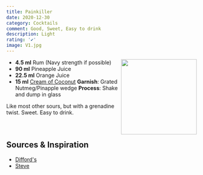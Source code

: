 ```yaml
---
title: Painkiller
date: 2020-12-30
category: Cocktails
comment: Good, Sweet, Easy to drink
description: Light 
rating: '✔'
image: V1.jpg
---
```


<img src="V1.jpg" width="200px" height="200px" style="float: right;">

 - **4.5 ml** Rum (Navy strength if possible)
 - **90 ml** Pineapple Juice
 - **22.5 ml** Orange Juice
 - **15 ml** [Cream of Coconut](/Cocktails/Sirups.html) 
 **Garnish**: Grated Nutmeg/Pinapple wedge
 **Process**: Shake and dump in glass

Like most other sours, but with a grenadine twist. Sweet. Easy to drink.

<p style="clear: right; display: block;"></p>

## Sources & Inspiration
 - [Difford's](https://www.diffordsguide.com/cocktails/recipe/2163/firemans-sour)
 - [Steve](https://youtu.be/e70UZjwAmBg?t=459)

[v1]: V1.jpg